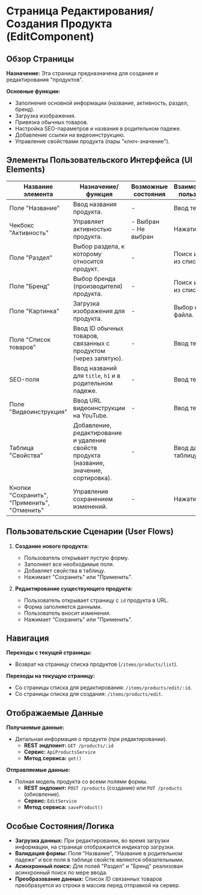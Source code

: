 # Страница Редактирования/Создания Продукта (EditComponent)

## Обзор Страницы

**Назначение:** Эта страница предназначена для создания и редактирования "продуктов".

**Основные функции:**
-   Заполнение основной информации (название, активность, раздел, бренд).
-   Загрузка изображения.
-   Привязка обычных товаров.
-   Настройка SEO-параметров и названия в родительном падеже.
-   Добавление ссылки на видеоинструкцию.
-   Управление свойствами продукта (пары "ключ-значение").

## Элементы Пользовательского Интерфейса (UI Elements)

| Название элемента | Назначение/функция | Возможные состояния | Взаимодействие пользователя |
| --- | --- | --- | --- |
| Поле "Название" | Ввод названия продукта. | - | Ввод текста. |
| Чекбокс "Активность" | Управляет активностью продукта. | - Выбран<br>- Не выбран | Нажатие. |
| Поле "Раздел" | Выбор раздела, к которому относится продукт. | - | Поиск и выбор из списка. |
| Поле "Бренд" | Выбор бренда (производителя) продукта. | - | Поиск и выбор из списка. |
| Поле "Картинка" | Загрузка изображения для продукта. | - | Выбор и обрезка файла. |
| Поле "Список товаров" | Ввод ID обычных товаров, связанных с продуктом (через запятую). | - | Ввод текста. |
| SEO-поля | Ввод названий для `title`, `h1` и в родительном падеже. | - | Ввод текста. |
| Поле "Видеоинструкция" | Ввод URL видеоинструкции на YouTube. | - | Ввод текста. |
| Таблица "Свойства" | Добавление, редактирование и удаление свойств продукта (название, значение, сортировка). | - | Ввод данных в таблицу. |
| Кнопки "Сохранить", "Применить", "Отменить" | Управление сохранением изменений. | - | Нажатие. |

## Пользовательские Сценарии (User Flows)

1.  **Создание нового продукта:**
    -   Пользователь открывает пустую форму.
    -   Заполняет все необходимые поля.
    -   Добавляет свойства в таблицу.
    -   Нажимает "Сохранить" или "Применить".

2.  **Редактирование существующего продукта:**
    -   Пользователь открывает страницу с `id` продукта в URL.
    -   Форма заполняется данными.
    -   Пользователь вносит изменения.
    -   Нажимает "Сохранить" или "Применить".

## Навигация

**Переходы с текущей страницы:**
-   Возврат на страницу списка продуктов (`/items/products/list`).

**Переходы на текущую страницу:**
-   Со страницы списка для редактирования: `/items/products/edit/:id`.
-   Со страницы списка для создания: `/items/products/edit`.

## Отображаемые Данные

**Получаемые данные:**
-   Детальная информация о продукте (при редактировании).
    -   **REST эндпоинт:** `GET /products/:id`
    -   **Сервис:** `ApiProductsService`
    -   **Метод сервиса:** `get()`

**Отправляемые данные:**
-   Полная модель продукта со всеми полями формы.
    -   **REST эндпоинт:** `POST /products` (создание) или `PUT /products` (обновление).
    -   **Сервис:** `EditService`
    -   **Метод сервиса:** `saveProduct()`

## Особые Состояния/Логика

-   **Загрузка данных:** При редактировании, во время загрузки информации, на странице отображается индикатор загрузки.
-   **Валидация формы:** Поля "Название", "Название в родительном падеже" и все поля в таблице свойств являются обязательными.
-   **Асинхронный поиск:** Для полей "Раздел" и "Бренд" реализован асинхронный поиск по мере ввода.
-   **Преобразование данных:** Список ID связанных товаров преобразуется из строки в массив перед отправкой на сервер.
